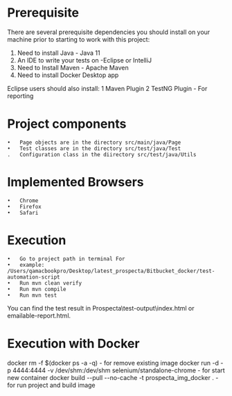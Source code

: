 Prerequisite
============
There are several prerequisite dependencies you should install on your machine prior to starting to work with this project:
1. Need to install Java - Java 11
2. An IDE to write your tests on -Eclipse or IntelliJ
3. Need to Install Maven - Apache Maven
4. Need to install Docker Desktop app

Eclipse users should also install:
1	Maven Plugin
2	TestNG Plugin - For reporting

Project components
==================
	•	Page objects are in the directory src/main/java/Page
	•	Test classes are in the directory src/test/java/Test
	.   Configuration class in the diirectory src/test/java/Utils

Implemented Browsers
====================
	•	Chrome
	•	Firefox
	•	Safari	

Execution
=========
	•	Go to project path in terminal For
	•	example: /Users/qamacbookpro/Desktop/latest_prospecta/Bitbucket_docker/test-automation-script
	•	Run mvn clean verify
	•	Run mvn compile
	•	Run mvn test
You can find the test result in Prospecta\test-output\index.html or emailable-report.html.

Execution with Docker
=========
docker rm -f $(docker ps -a -q) - for remove existing image
docker run -d -p 4444:4444 -v /dev/shm:/dev/shm selenium/standalone-chrome - for start new container
docker build --pull --no-cache -t prospecta_img_docker . - for run project and build image
